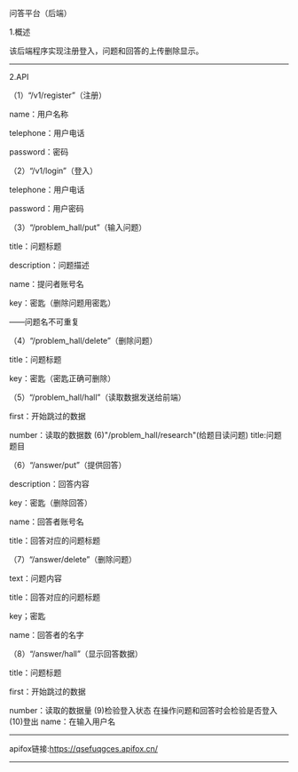 问答平台（后端）

1.概述

该后端程序实现注册登入，问题和回答的上传删除显示。

***

2.API

（1）“/v1/register”（注册）

name：用户名称

telephone：用户电话

password：密码

（2）“/v1/login”（登入）

telephone：用户电话

password：用户密码

（3）“/problem_hall/put”（输入问题）

title：问题标题

description：问题描述

name：提问者账号名

key：密匙（删除问题用密匙）  

——问题名不可重复

（4）“/problem_hall/delete”（删除问题）

title：问题标题

key：密匙（密匙正确可删除）

（5）“/problem_hall/hall”（读取数据发送给前端）

first：开始跳过的数据

number：读取的数据数
(6)"/problem_hall/research"(给题目读问题)
title:问题题目

（6）“/answer/put”（提供回答）

description：回答内容

key：密匙（删除回答）

name：回答者账号名

title：回答对应的问题标题

（7）“/answer/delete”（删除问题）

text：问题内容

title：回答对应的问题标题

key；密匙

name：回答者的名字

（8）“/answer/hall”（显示回答数据）

title：问题标题

first：开始跳过的数据

number：读取的数据量
(9)检验登入状态
在操作问题和回答时会检验是否登入
(10)登出
name：在输入用户名

***
apifox链接:https://qsefuqgces.apifox.cn/
***



